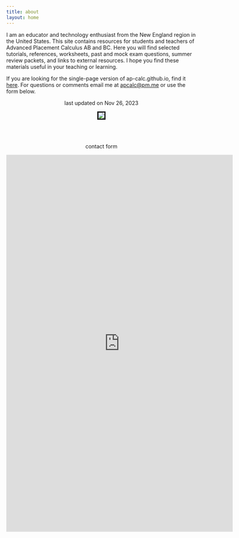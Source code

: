```yaml
---
title: about
layout: home
---
```


I am an educator and technology enthusiast from the New England region in the United States. This site contains resources for students and teachers of Advanced Placement Calculus AB and BC. Here you will find selected tutorials, references, worksheets, past and mock  exam questions, summer review packets, and links to external resources. I hope you find these materials useful in your teaching or learning. 

If you are looking for the single-page version of ap-calc.github.io, find it <a href="../index_retired.html" target="_blank"> here</a>. For questions or comments email me at apcalc@pm.me or use the form below.

<p align="center"> last updated on Nov 26, 2023</p>

<p align="center"><img src="../img/site/running.jpeg" border="3"> </p>

<br> <br>
<p align="center"> contact form </p>

<center> <iframe src="https://docs.google.com/forms/d/e/1FAIpQLSfk3MsgYHHCfX69rYixFbnQIuGToOyGh9GlpIXcycYWO-BrWg/viewform?embedded=true" width="600" height="1000" frameborder="0" marginheight="0" marginwidth="0">Loading…</iframe>  </center>







